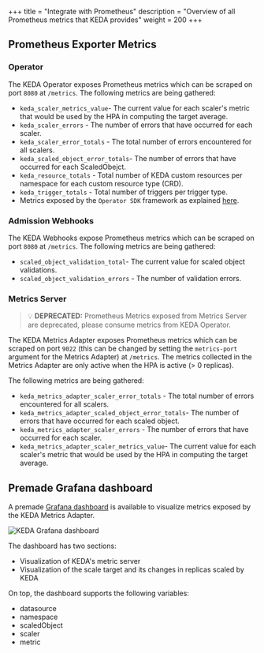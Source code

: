 +++
title = "Integrate with Prometheus"
description = "Overview of all Prometheus metrics that KEDA provides"
weight = 200
+++

## Prometheus Exporter Metrics

### Operator

The KEDA Operator exposes Prometheus metrics which can be scraped on port `8080` at `/metrics`. The following metrics are being gathered:

- `keda_scaler_metrics_value`- The current value for each scaler's metric that would be used by the HPA in computing the target average.
- `keda_scaler_errors` - The number of errors that have occurred for each scaler.
- `keda_scaler_error_totals` - The total number of errors encountered for all scalers.
- `keda_scaled_object_error_totals`- The number of errors that have occurred for each ScaledObejct.
- `keda_resource_totals` - Total number of KEDA custom resources per namespace for each custom resource type (CRD).
- `keda_trigger_totals` - Total number of triggers per trigger type.
- Metrics exposed by the `Operator SDK` framework as explained [here](https://sdk.operatorframework.io/docs/building-operators/golang/advanced-topics/#metrics).

### Admission Webhooks

The KEDA Webhooks expose Prometheus metrics which can be scraped on port `8080` at `/metrics`. The following metrics are being gathered:

- `scaled_object_validation_total`- The current value for scaled object validations.
- `scaled_object_validation_errors` - The number of validation errors.

### Metrics Server

> 💡 **DEPRECATED:** Prometheus Metrics exposed from Metrics Server are deprecated, please consume metrics from KEDA Operator.

The KEDA Metrics Adapter exposes Prometheus metrics which can be scraped on port `9022` (this can be changed by setting the `metrics-port` argument for the Metrics Adapter) at `/metrics`. The metrics collected in the Metrics Adapter are only active when the HPA is active (> 0 replicas).

The following metrics are being gathered:

- `keda_metrics_adapter_scaler_error_totals` - The total number of errors encountered for all scalers.
- `keda_metrics_adapter_scaled_object_error_totals`- The number of errors that have occurred for each scaled object.
- `keda_metrics_adapter_scaler_errors` - The number of errors that have occurred for each scaler.
- `keda_metrics_adapter_scaler_metrics_value`- The current value for each scaler's metric that would be used by the HPA in computing the target average.

## Premade Grafana dashboard

A premade [Grafana dashboard](https://github.com/kedacore/keda/tree/main/config/grafana/keda-dashboard.json) is available to visualize metrics exposed by the KEDA Metrics Adapter.

![KEDA Grafana dashboard](/img/grafana-dashboard.png)

The dashboard has two sections:

- Visualization of KEDA's metric server
- Visualization of the scale target and its changes in replicas scaled by KEDA

On top, the dashboard supports the following variables:

- datasource
- namespace
- scaledObject
- scaler
- metric
